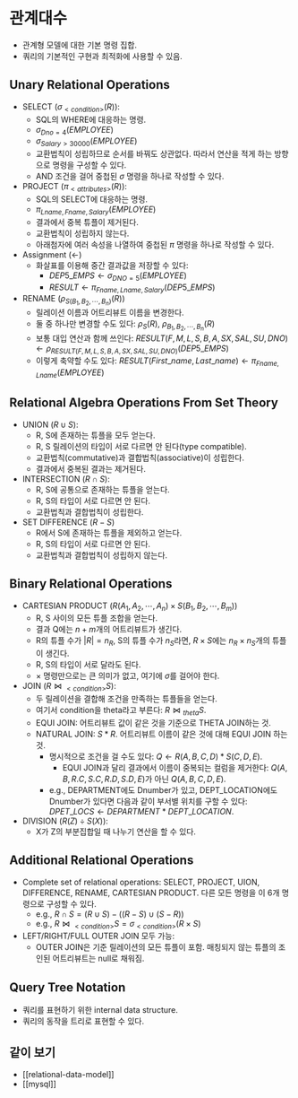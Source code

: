 # 관계대수

- 관계형 모델에 대한 기본 명령 집합.
- 쿼리의 기본적인 구현과 최적화에 사용할 수 있음.

## Unary Relational Operations

- SELECT ($\sigma_{<condition>}(R)$):
  - SQL의 WHERE에 대응하는 명령.
  - $\sigma_{Dno = 4}(EMPLOYEE)$
  - $\sigma_{Salary > 30000}(EMPLOYEE)$
  - 교환법칙이 성립하므로 순서를 바꿔도 상관없다. 따라서 연산을 적게 하는 방향으로 명령을 구성할 수 있다.
  - AND 조건을 걸어 중첩된 $\sigma$ 명령을 하나로 작성할 수 있다.
- PROJECT ($\pi_{<attributes>}(R)$):
  - SQL의 SELECT에 대응하는 명령.
  - $\pi_{Lname, Fname, Salary}(EMPLOYEE)$
  - 결과에서 중복 튜플이 제거된다.
  - 교환법칙이 성립하지 않는다.
  - 아래첨자에 여러 속성을 나열하여 중첩된 $\pi$ 명령을 하나로 작성할 수 있다.
- Assignment ($\leftarrow$)
  - 화살표를 이용해 중간 결과값을 저장할 수 있다:
    - $DEP5\_EMPS \leftarrow \sigma_{DNO=5}(EMPLOYEE)$
    - $RESULT \leftarrow \pi_{Fname, Lname, Salary}(DEP5\_EMPS)$
- RENAME ($\rho_{S(B_1, B_2, \cdots, B_n)}(R)$)
  - 릴레이션 이름과 어트리뷰트 이름을 변경한다.
  - 둘 중 하나만 변경할 수도 있다: $\rho_S(R)$, $\rho_{B_1, B_2, \cdots, B_n}(R)$
  - 보통 대입 연산과 함께 쓰인다:
    $RESULT(F, M, L, S, B, A, SX, SAL, SU, DNO) \leftarrow \rho_{RESULT(F, M, L, S, B, A, SX, SAL, SU, DNO)}(DEP5\_EMPS)$
  - 이렇게 축약할 수도 있다: $RESULT(First\_name, Last\_name) \leftarrow \pi_{Fname, Lname}(EMPLOYEE)$

## Relational Algebra Operations From Set Theory

- UNION ($R \cup S$):
  - R, S에 존재하는 튜플을 모두 얻는다.
  - R, S 릴레이션의 타입이 서로 다르면 안 된다(type compatible).
  - 교환법칙(commutative)과 결합법칙(associative)이 성립한다.
  - 결과에서 중복된 결과는 제거된다.
- INTERSECTION ($R \cap S$):
  - R, S에 공통으로 존재하는 튜플을 얻는다.
  - R, S의 타입이 서로 다르면 안 된다.
  - 교환법칙과 결합법칙이 성립한다.
- SET DIFFERENCE ($R - S$)
  - R에서 S에 존재하는 튜플을 제외하고 얻는다.
  - R, S의 타입이 서로 다르면 안 된다.
  - 교환법칙과 결합법칙이 성립하지 않는다.

## Binary Relational Operations

- CARTESIAN PRODUCT ($R(A_1, A_2, \cdots, A_n) \times S(B_1, B_2, \cdots, B_m)$)
  - R, S 사이의 모든 튜플 조합을 얻는다.
  - 결과 Q에는 $n + m$개의 어트리뷰트가 생긴다.
  - R의 튜플 수가 $|R| = n_R$, S의 튜플 수가 $n_S$라면, $R \times S$에는 $n_R \times n_S$개의 튜플이 생긴다.
  - R, S의 타입이 서로 달라도 된다.
  - $\times$ 명령만으로는 큰 의미가 없고, 여기에 $\sigma$를 걸어야 한다.
- JOIN ($R \Join {}_{<condition>}S$):
  - 두 릴레이션을 결합해 조건을 만족하는 튜플들을 얻는다.
  - 여기서 condition을 theta라고 부른다: $R \Join {}_{theta}S$.
  - EQUI JOIN: 어트리뷰트 값이 같은 것을 기준으로 THETA JOIN하는 것.
  - NATURAL JOIN: $S \ast R$. 어트리뷰트 이름이 같은 것에 대해 EQUI JOIN 하는 것.
    - 명시적으로 조건을 걸 수도 있다: $Q \leftarrow R(A, B, C, D) \ast S(C, D, E)$.
      - EQUI JOIN과 달리 결과에서 이름이 중복되는 컬럼을 제거한다: $Q(A, B, R.C, S.C, R.D, S.D, E)$가 아닌 $Q(A, B, C, D, E)$.
    - e.g., DEPARTMENT에도 Dnumber가 있고, DEPT_LOCATION에도 Dnumber가 있다면 다음과 같이 부서별 위치를 구할 수 있다: $DPET\_LOCS \leftarrow DEPARTMENT \ast DEPT\_LOCATION$.
- DIVISION ($R(Z) \div S(X)$):
  - X가 Z의 부분집합일 때 나누기 연산을 할 수 있다.

## Additional Relational Operations

- Complete set of relational operations: SELECT, PROJECT, UION, DIFFERENCE, RENAME, CARTESIAN PRODUCT. 다른 모든 명령을 이 6개 명령으로 구성할 수 있다.
  - e.g., $R \cap S = (R \cup S) - ((R - S) \cup (S - R))$
  - e.g., $R \Join {}_{<condition>}S = \sigma_{<condition>}(R \times S)$
- LEFT/RIGHT/FULL OUTER JOIN 모두 가능:
  - OUTER JOIN은 기준 릴레이션의 모든 튜플이 포함. 매칭되지 않는 튜플의 조인된 어트리뷰트는 null로 채워짐.

## Query Tree Notation

- 쿼리를 표현하기 위한 internal data structure.
- 쿼리의 동작을 트리로 표현할 수 있다.

## 같이 보기

- [[relational-data-model]]
- [[mysql]]
